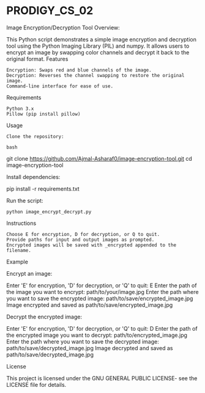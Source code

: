 # PRODIGY_CS_02

Image Encryption/Decryption Tool
Overview:

This Python script demonstrates a simple image encryption and decryption tool using the Python Imaging Library (PIL) and numpy. It allows users to encrypt an image by swapping color channels and decrypt it back to the original format.
Features

    Encryption: Swaps red and blue channels of the image.
    Decryption: Reverses the channel swapping to restore the original image.
    Command-line interface for ease of use.

Requirements

    Python 3.x
    Pillow (pip install pillow)

Usage

    Clone the repository:

    bash

git clone https://github.com/Ajmal-Asharaf0/image-encryption-tool.git
cd image-encryption-tool

Install dependencies:

pip install -r requirements.txt

Run the script:

    python image_encrypt_decrypt.py

Instructions

    Choose E for encryption, D for decryption, or Q to quit.
    Provide paths for input and output images as prompted.
    Encrypted images will be saved with _encrypted appended to the filename.

Example

Encrypt an image:

Enter 'E' for encryption, 'D' for decryption, or 'Q' to quit: E
Enter the path of the image you want to encrypt: path/to/your/image.jpg
Enter the path where you want to save the encrypted image: path/to/save/encrypted_image.jpg
Image encrypted and saved as path/to/save/encrypted_image.jpg

Decrypt the encrypted image:

Enter 'E' for encryption, 'D' for decryption, or 'Q' to quit: D
Enter the path of the encrypted image you want to decrypt: path/to/encrypted_image.jpg
Enter the path where you want to save the decrypted image: path/to/save/decrypted_image.jpg
Image decrypted and saved as path/to/save/decrypted_image.jpg

License

This project is licensed under the  GNU GENERAL PUBLIC LICENSE- see the LICENSE file for details.
